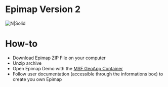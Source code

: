 # Epimap Version 2

![N|Solid](https://i.imgur.com/ZYY4CGG.png)

# How-to
- Download Epimap ZIP File on your computer
- Unzip archive
- Open Epimap Demo with the [MSF GeoApp Container](https://github.com/msfgisunit/GeoApp-Container)
- Follow user documentation (accessible through the informations box) to create you own Epimap


